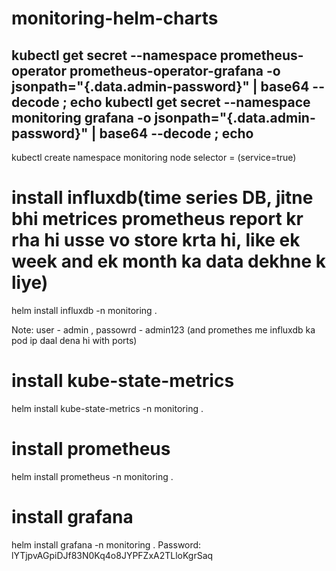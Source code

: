 # monitoring-helm-charts

kubectl get secret --namespace prometheus-operator prometheus-operator-grafana -o jsonpath="{.data.admin-password}" | base64 --decode ; echo
kubectl get secret --namespace monitoring grafana -o jsonpath="{.data.admin-password}" | base64 --decode ; echo
--------------------------------------------------------------------------------------------------------------------------------------------
kubectl create namespace monitoring
node selector = (service=true)

# install influxdb(time series DB, jitne bhi metrices prometheus report kr rha hi usse vo store krta hi, like ek week and ek month ka data dekhne k liye)
helm install influxdb -n monitoring .

Note: user - admin , passowrd - admin123  (and promethes me influxdb ka pod ip daal dena hi with ports)

# install kube-state-metrics
helm install kube-state-metrics -n monitoring .

# install prometheus
helm install prometheus -n monitoring .

# install grafana
helm install grafana -n monitoring .
Password: lYTjpvAGpiDJf83N0Kq4o8JYPFZxA2TLloKgrSaq
